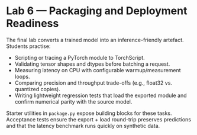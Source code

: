# Lab 6 — Packaging and Deployment Readiness

The final lab converts a trained model into an inference-friendly artefact. Students practise:

- Scripting or tracing a PyTorch module to TorchScript.
- Validating tensor shapes and dtypes before batching a request.
- Measuring latency on CPU with configurable warmup/measurement loops.
- Comparing precision and throughput trade-offs (e.g., float32 vs. quantized copies).
- Writing lightweight regression tests that load the exported module and confirm numerical parity with the source model.

Starter utilities in `package.py` expose building blocks for these tasks. Acceptance tests ensure the export + load round-trip preserves predictions and that the latency benchmark runs quickly on synthetic data.
